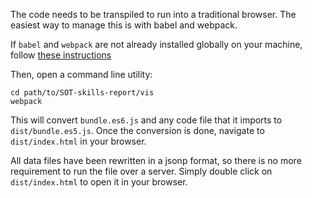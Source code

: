 The code needs to be transpiled to run into a traditional browser. The easiest way to manage this is with babel and webpack. 

If `babel` and `webpack` are not already installed globally on your machine, follow [these instructions](http://www.2ality.com/2015/04/webpack-es6.html)

Then, open a command line utility: 
    
    cd path/to/SOT-skills-report/vis
    webpack

This will convert `bundle.es6.js` and any code file that it imports to `dist/bundle.es5.js`. Once the conversion is done, navigate to `dist/index.html` in your browser.

All data files have been rewritten in a jsonp format, so there is no more requirement to run the file over a server. Simply double click on `dist/index.html` to open it in your browser.
